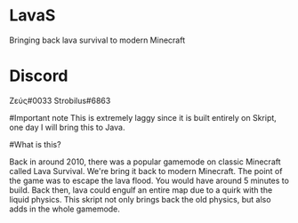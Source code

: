 # LavaS
 Bringing back lava survival to modern Minecraft

# Discord 
 Zεύς#0033 
 Strobilus#6863
 
#Important note
 This is extremely laggy since it is built entirely on Skript, one day I will bring this to Java.
 
#What is this?
 
 Back in around 2010, there was a popular gamemode on classic Minecraft called Lava Survival.
 We're bring it back to modern Minecraft.
 The point of the game was to escape the lava flood. You would have around 5 minutes to build.
 Back then, lava could engulf an entire map due to a quirk with the liquid physics.
 This skript not only brings back the old physics, but also adds in the whole gamemode.
